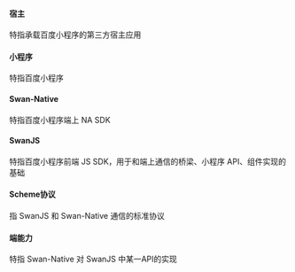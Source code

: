 #### 宿主

特指承载百度小程序的第三方宿主应用

#### 小程序

特指百度小程序

#### Swan-Native

特指百度小程序端上 NA SDK

#### SwanJS

特指百度小程序前端 JS SDK，用于和端上通信的桥梁、小程序 API、组件实现的基础

#### Scheme协议

指 SwanJS 和 Swan-Native 通信的标准协议

#### 端能力

特指 Swan-Native 对 SwanJS 中某一API的实现
